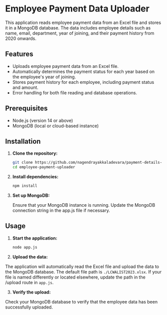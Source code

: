 # Employee Payment Data Uploader

This application reads employee payment data from an Excel file and stores it in a MongoDB database. The data includes employee details such as name, email, department, year of joining, and their payment history from 2020 onwards.

## Features

- Uploads employee payment data from an Excel file.
- Automatically determines the payment status for each year based on the employee's year of joining.
- Stores payment history for each employee, including payment status and amount.
- Error handling for both file reading and database operations.
   
## Prerequisites

- Node.js (version 14 or above)
- MongoDB (local or cloud-based instance)


## Installation

1. **Clone the repository:**

   ```bash
   git clone https://github.com/nagendrayakkaladevara/payment-details-railwayapplication-backend
   cd employee-payment-uploader
2. **Install dependencies:**

   ```bash
   npm install
3. **Set up MongoDB:**

   Ensure that your MongoDB   instance is running. Update the MongoDB connection string in the app.js file if necessary.

## Usage

1. **Start the application:**

   ```bash
   node app.js

2. **Upload the data:**

The application will automatically read the Excel file and upload the data to the MongoDB database. The default file path is `./LCWALIST2023.xlsx`. If your file is named differently or located elsewhere, update the path in the /upload route in `app.js`.

3. **Verify the upload:**

  Check your MongoDB database to verify that the employee data has been successfully uploaded.




